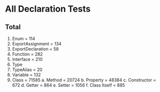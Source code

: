 # All Declaration Tests

## Total

1. Enum = 114
2. ExportAssignment = 134
3. ExportDeclaration = 58
4. Function = 282
5. Interface = 210
6. Type
7. TypeAlias = 20
8. Variable = 132
9. Class = 71585
   a. Method = 20724
   b. Property = 48384
   c. Constructor = 672
   d. Getter = 864
   e. Setter = 1056
   f. Class Itself = 885
